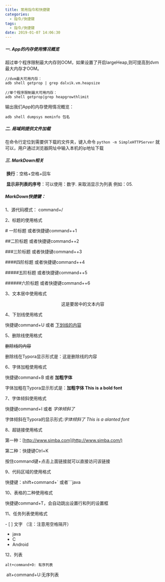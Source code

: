 ```yaml
---
title: 常用指令和快捷键
categories:
  - 指令/快捷键
tags:
  - 指令/快捷键
date: 2019-01-07 14:06:30
---
```


##### 一. App的内存使用情况概览

超过单个程序限制最大内存则OOM，如果设置了开启largeHeap,则可提高到dvm最大内存才OOM。

```
//dvm最大可用内存：
adb shell getprop | grep dalvik.vm.heapsize
```

```
//单个程序限制最大可用内存：
adb shell getprop|grep heapgrowthlimit
```

输出我们App的内存使用情况概览：

```
adb shell dumpsys meminfo 包名
```

##### 二. 局域网提供文件加载

在命令行定位到需要供下载的文件夹，键入命令 `python -m SimpleHTTPServer`  就可以，用户通过浏览器网址中输入本机的ip地址下载

##### 三. MarkDown相关  

​	 **换行**：空格+空格+回车

​	 **显示非列表的序号**：可以使用：数字\. 来取消显示为列表 例如：05\. 

##### MarkDown快捷键：

1、源代码模式： command+/

2、标题的使用格式

\# 一阶标题 或者快捷键command++1

\##二阶标题 或者快捷键command++2

\###三阶标题 或者快捷键command++3

\####四阶标题 或者快捷键command++4

\#####五阶标题 或者快捷键command++5

\######六阶标题 或者快捷键command++6

3、文本居中使用格式

<center>这是要居中的文本内容</center>

4、下划线使用格式

快捷键command+U 或者 <u>下划线的内容</u>

5、删除线使用格式

~~删除线的内容~~

删除线在Typora显示形式是：这是删除线的内容

6、字体加粗使用格式

快捷键command+B 或者 **加粗字体**

字体加粗在Typora显示形式是：**加粗字体 This is a bold font**

7、字体倾斜使用格式

快捷键command+I 或者 *字体倾斜了*

字体倾斜在Typora的显示形式:*字体倾斜了 This is a alanted font*

8、超链接使用格式

第一种：[http://www.simba.com](http://www.simba.com/)

第二种：快捷键Ctrl+K

按住command键+点击上面链接就可以直接访问该链接

9、代码区域的使用格式

快捷键：shift+command+` 或者```java

10、表格的二种使用格式

快捷键command+T，会自动跳出设置行和列的设置框

11、任务列表使用格式

\- [ ] 文字 （注：注意用空格隔开）

-  java
-  C
-  Android

12、列表

```
alt+command+O: 有序列表
```

​	alt+command+U:无序列表